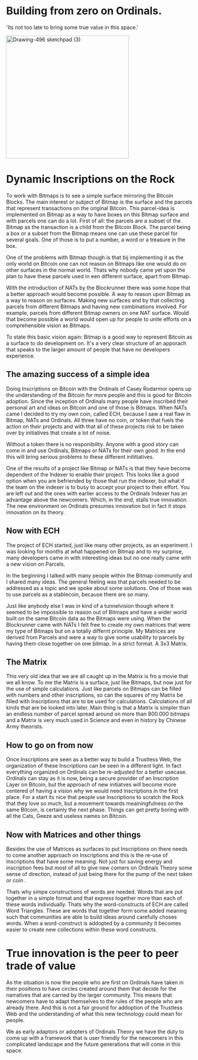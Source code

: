 # Building from zero on Ordinals.
'Its not too late to bring some true value in this space.'


<img width="332" alt="Drawing-496 sketchpad (3)" src="https://github.com/wiard/punkbank/assets/900114/ca073434-656d-442e-bcc0-b53fc3fd575d">




# Dynamic Inscriptions on the Rock 

To work with Bitmaps is to see a simple surface mirroring the Bitcoin Blocks. The main interest or subject of Bitmap is the surface and the parcels that represent transactions on the original Bitcoin. This parcel-idea is implemented on Bitmap as a way to have boxes on this Bitmap surface and with parcels one can do a lot. 
First of all: the parcels are a subset of the Bitmap as the transaction is a child from the Bitcoin Block. The parcel being a box or a subset from the Bitmap means one can use these parcel for several goals. One of those is to put a number, a word or a treasure in the box.

One of the problems with Bitmap though is that bij implementing it as the only world on Bitcoin one can not reason on Bitmaps like one would do on other surfaces in the normal world. Thats why nobody came yet upon the plan to have these parcels used in een different surface, apart from Bitmap.

With the introduction of NATs by the Blockrunner there was some hope that a better approach would become possible. A way to reason upon Bitmap as a way to reason on surfaces. Making new surfaces and by that collecting parcels from different Bitmaps and having new combinations involved. For example, parcels from different Bitmap owners on one NAT surface. Would that become possible a world would open up for people to unite efforts on a comprehensible vision as Bitmaps.

To state this basic vision again: Bitmap is a good way to represent Bitcoin as a surface to do development on. It's a very clear structure of an apporach that speaks to the larger amount of people that have no developers experience.

## The amazing success of a simple idea

Doing Inscriptions on Bitcoin with the Ordinals of Casey Rodarmor opens up the understanding of the Bitcoin for more people and this is good for Bitcoin adoption. Since the inception of Ordinals many people have inscribed their personal art and ideas on Bitcoin and one of those is Bitmaps. 
When NATs came I decided to try my own coin, called ECH, because I saw a real flaw in Bitmap, NATs and Ordinals. All three have no coin, or token that fuels the action on their projects and with that all of these projects risk to be taken over by initiatives that create a lot of noise. 

Without a token there is no responibility. Anyone with a good story can come in and use Ordinals, Bitmaps or NATs for their own good. In the end this will bring serious problems to these different inititiatives.

One of the results of a project like Bitmap or NATs is that they have become dependent of the Indexer to enable their project. This looks like a good option when you are befriended by those that run the indexer, but what if the team on the indexer is to busy to accept your project to their effort. You are left out and the ones with earlier access to the Ordinals Indexer has an advantage above the newcomers. Which, in the end, stalls true innovation. The new environment on Ordinals presumes innovation but in fact it stops innovation on its theory.

## Now with ECH

The project of ECH started, just like many other projects, as an experiment. I was looking for months at what happened on Bitmap and to my surprise, many developers came in with interesting ideas but no one really came with a new vision on Parcels. 

In the beginning I talked with many people within the Bitmap community and I shared many ideas. The general feeling was that parcels needed to be addressed as a topic and we spoke about some solutions. One of those was to use parcels as a stablecoin, because there are so many.

Just like anybody else I was in kind of a tunnelvision though where it seemed to be impossible to reason out of Bitmaps and have a wider world built on the same Bitcoin data as the Bitmaps were using. When the Blockrunner came with NATs I felt free to create my own matrices that were my type of Bitmaps but on a totally differnt principle. My Matrices are derived from Parcels and were a way to give some usability to parcels by having them close together on one bitmap. In a strict format. A 3x3 Matrix.

## The Matrix

This very old idea that we are all caught up in the Matrix is fro a movie that we all know. To me the Matrix is a surface, just like Bitmaps, but now just for the use of simple calculations. Just like parcels on Bitmaps can be filled with numbers and other inscriptions, so can the squares of my Matrix be filled with Inscriptions that are to be used for calculations. Calculations of all kinds that are be looked into later. 
Main thing is that a Matrix is simpler than an endless number of parcel spread around on more than 800.000 bitmaps and a Matrix is very much used in Science and even in history by Chinese Army theorists.

## How to go on from now

Once Inscriptions are seen as a better way to build a Trustless Web, the organization of these Inscriptions can be seen in a different light. In fact everything organized on Ordinals can be re-adjusted for a better usecase. Ordinals can stay as it is now, being a secure provider of an Inscription Layer on Bitcoin, but the approach of new initiatves will become more centered of having a vision why we would need Inscriptions in the first place. 
For a start its nice that people use Inscriptions to scratch the Rock that they love so much, but a movement towards meainingfulness on the same Bitcoin, is certainly the next phase. Things can get pretty boring with all the Cats, Geeze and useless names on Bitcoin. 

## Now with Matrices and other things

Besides the use of Matrices as surfaces to put Inscriptions on there needs to come another approach on Inscriptions and this is the re-use of Inscriptions that have some meaning. Not just for saving energy and inscription fees but most of all to give new comers on Ordinals Theory some sense of direction, instead of just being there for the pump of the next token or coin .

Thats why simpe constructions of words are needed. Words that are put together in a simple format and that express together more than each of these words individually. Thats why the word-constructs of ECH are called Word Triangles. These are words that together form some added meaning such that communities are able to build ideas around carefully choses words. When a word-construct is addopted by a community it becomes easier to create new collections within these word constructs. 



# True innovation is the peer to peer trade of value

As the situation is now the people who are first on Ordinals have taken in their positions to have circles created around them that decide for the narratives that are carried by the larger community. This means that newcomers have to adapt themselves to the rules of the people who are already there. And this is not a fair ground for addoption of the Trustless Web and the understanding of what this new technology could mean for people.

We as early adaptors or adopters of Ordinals Theory we have the duty to come up with a framework that is user friendly for the newcomers in this complicated landscape and the future generations that will come in this space.



